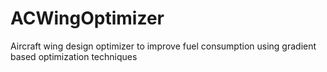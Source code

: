# ACWingOptimizer
Aircraft wing design optimizer to improve fuel consumption using gradient based optimization techniques
